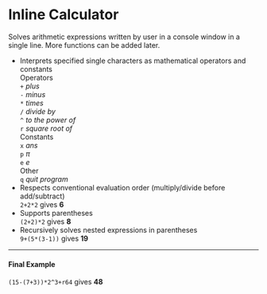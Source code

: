 # Inline Calculator
Solves arithmetic expressions written by user in a console window in a single line. More functions can be added later.
- Interprets specified single characters as mathematical operators and constants
<br />Operators
<br />`+` *plus*
<br />`-` *minus*
<br />`*` *times*
<br />`/` *divide by*
<br />`^` *to the power of*
<br />`r` *square root of*
<br />Constants
<br />`x` *ans*
<br />`p` *π*
<br />`e` *e*
<br />Other
<br />`q` *quit program*
- Respects conventional evaluation order (multiply/divide before add/subtract)
<br />`2+2*2` gives **6**
- Supports parentheses
<br />`(2+2)*2` gives **8**
- Recursively solves nested expressions in parentheses
<br />`9+(5*(3-1))` gives **19**
---
#### Final Example
`(15-(7+3))*2^3+r64` gives **48**
